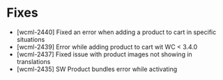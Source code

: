 # Fixes
* [wcml-2440] Fixed an error when adding a product to cart in specific situations
* [wcml-2439] Error while adding product to cart wit WC < 3.4.0
* [wcml-2437] Fixed issue with product images not showing in translations
* [wcml-2435] SW Product bundles error while activating